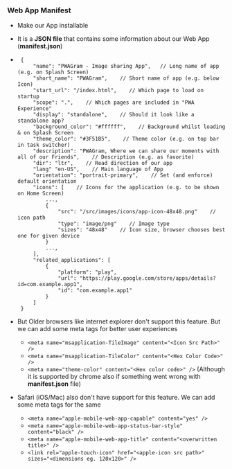### Web App Manifest

- Make our App installable
- It is a **JSON file** that contains some information about our Web App (**manifest.json**)
- ```
   {
       "name": "PWAGram - Image sharing App",   // Long name of app (e.g. on Splash Screen)
       "short_name": "PWAGram",    // Short name of app (e.g. below Icon)
       "start_url": "/index.html",    // Which page to load on startup
       "scope": ".",    // Which pages are included in "PWA Experience"
       "display": "standalone",    // Should it look like a standalone app?
       "background_color": "#ffffff",    // Background whilst loading & on Splash Screen
       "theme_color": "#3F51B5",    // Theme color (e.g. on top bar in task switcher)
       "description": "PWAGram, Where we can share our moments with all of our Friends",    // Description (e.g. as favorite)
       "dir": "ltr",    // Read direction of our app
       "lang" "en-US",    // Main language of App
       "orientation": "portrait-primary",    // Set (and enforce) default orientation
       "icons": [    // Icons for the application (e.g. to be shown on Home Screen)
           ...,
           {
               "src": "/src/images/icons/app-icon-48x48.png"    // icon path
               "type": "image/png"    // Image type
               "sizes": "48x48"    // Icon size, browser chooses best one for given device
           }
           ...,
       ],
       "related_applications": [
           {
               "platform": "play",
               "url": "https://play.google.com/store/apps/details?id=com.example.app1",
               "id": "com.example.app1"
           }
       ]
   }
  ```

- But Older browsers like internet explorer don't support this feature. But we can add some meta tags for better user experiences
  - `<meta name="msapplication-TileImage" content="<Icon Src Path>" />`
  - `<meta name="msapplication-TileColor" content="<Hex Color Code>" />`
  - `<meta name="theme-color" content="<Hex color code>" />` (Although it is supported by chrome also if something went wrong with **manifest.json** file)
- Safari (iOS/Mac) also don't have support for this feature. We can add some meta tags for the same
  - `<meta name="apple-mobile-web-app-capable" content="yes" />`
  - `<meta name="apple-mobile-web-app-status-bar-style" content="black" />`
  - `<meta name="apple-mobile-web-app-title" content="<overwritten title>" />`
  - `<link rel="apple-touch-icon" href="<apple-icon src path>" sizes="<dimensions eg. 120x120>" />`
